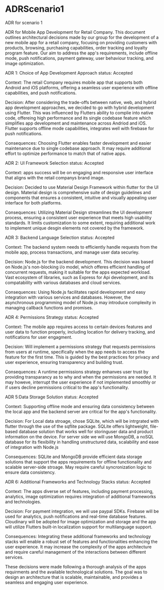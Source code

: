 # ADRScenario1
ADR for scenario 1



ADR for Mobile App Development for Retail Company. 
This document outlines architectural decisions made by our group for the development of a new mobile app for a retail company, focusing on providing customers with products, browsing, purchasing capabilities, order tracking and loyalty program feature. Our aim to address the app's requirements, include offline mode, push notifications, payment gateway, user behaviour tracking, and image optimization. 


ADR 1: Choice of App Development Approach
status: Accepted

Context: The retail Company requires mobile app that supports both Android and iOS platforms, offering a seamless user experience with offline capabilities, and push notifications.    

Decision: After considering the trade-offs between native, web, and hybrid app development approaches, we decided to go with hybrid development using Flutter. This was influenced by Flutters ability to complie into native code, offereing high performance and its single codebase feature which simplifies app development and maintenance across Andriod and iOS. Flutter supports offline mode capabilities, integrates well with firebase for push notifications.

Consequences: Choosing Flutter enables faster development and easier maintenance due to single codebase approach. It may require additional effort to optimize performance to match that of native apps.   



ADR 2: UI Framework Selection 
status: Accepted

Context: apps success will be on engaging and responsive user interface that aligns with the retail companys brand image. 

Decision: Decided to use Material Design Framework within flutter for the UI design. Material design is comprehensive suite of design guidelines and components that ensures a consistent, intuitive and visually appealing user interface for both platforms. 

Consequences: Utilizing Material Design streamlines the UI development process, ensuring a consistent user experience that meets high usability standards. It limits customization to some extent, requiring additional work to implement unique desgin elements not covered by the framework. 




ADR 3: Backend Language Selection
status: Accepted

Context: The backend system needs to efficiently handle requests from the mobile app, process transactions, and manage user data securley.  

Decision: Node.js for the backend development. This decision was based on Node.js's non-blocking i/o model, which offeres efficient handling of concurrent requests, making it suitable for the apps expected workload. Vast ecosystem of libraries, such as Express for Api development, and its compatability with various databases and cloud services.  

Consequences: Using Node.js facilitates rapid development and easy integration with various services and databases. However, the asynchronous programming model of Node.js may introduce complexity in managing callback functions and promises. 



ADR 4: Permissions Strategy
status: Accepted

Context: The mobile app requires access to certain devices features and user data to function properly, including location for delivery tracking, and notifications for user engagment.  

Decision: Will implement a permissions strategy that requests permissions from users at runtime, specifically when the app needs to access the feature for the first time. This is guided by the best practices for privacy and user experience, ensuring transparency and building trust. 

Consequences: A runtime permissions strategy enhanves user trust by providing transparancy as to why and when the permissions are needed. It may howeve, interrupt the user experience if not implemented smoothly or if users decline permissions critical to the app's functionality. 



ADR 5:Data Storage Solution
status: Accepted

Context: Supporting offline mode and ensuring data consistency between the local app and the backend server are critical for the app's functionality.  

Decision: For Local data stroage, chose SQLite, which will be intrgrated with flutter through the use of the sqflite package. SQLite offers lightweight, file-based database solution that works well for storinguser data and product information on the device. For server side we will use MongoDB, a noSQL database for its flexibility in handling unstructured data, scalability and ease of integration with Node.js

Consequences: SQLite and MongoDB provide efficient data storage solutions that support the apps requirements for offline functionality and scalable server-side stroage. May require careful syncronization logic to ensure data consistency. 



ADR 6: Additional Frameworks and Technology Stacks
status: Accepted

Context: The apps diverse set of features, including payment processing, analytics, image optimization requires integration of additional frameworks and technologies.  

Decision: For payment integration, we will use paypal SDKs. Firebase will be used for analytics, push notifications and real-time database features. Cloudinary will be adopted for image optimization and storage and the app will utilize Flutters built-in localization support for multilanguage support.  

Consequences: Integrating these additional frameworks and technology stacks will enable a robust set of features and functionalities enhancing the user experience. It may increase the complexity of the apps architecture and require careful management of the interactions between different services. 



These decisions were made following a thorough analysis of the apps requirments and the available technological solutions. The goal was to design an architecture that is scalable, maintainable, and provides a seamless and engaging user experience. 
